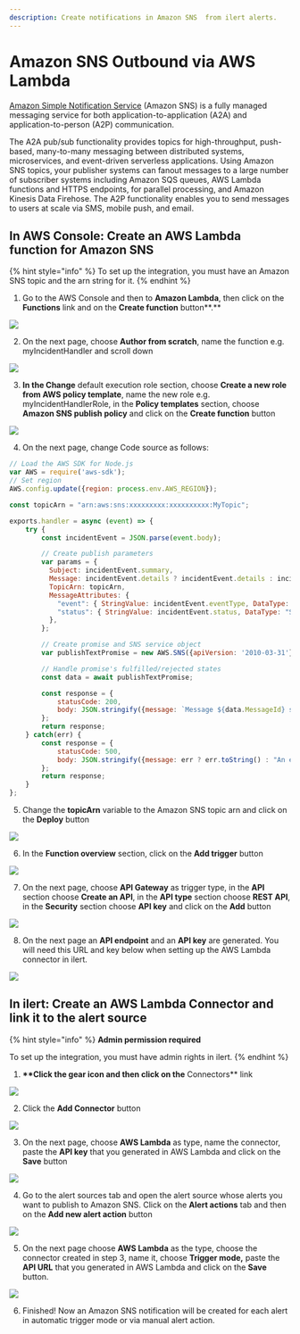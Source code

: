 ```yaml
---
description: Create notifications in Amazon SNS  from ilert alerts.
---
```


# Amazon SNS Outbound via AWS Lambda

[Amazon Simple Notification Service](https://aws.amazon.com/sns/) (Amazon SNS) is a fully managed messaging service for both application-to-application (A2A) and application-to-person (A2P) communication.

The A2A pub/sub functionality provides topics for high-throughput, push-based, many-to-many messaging between distributed systems, microservices, and event-driven serverless applications. Using Amazon SNS topics, your publisher systems can fanout messages to a large number of subscriber systems including Amazon SQS queues, AWS Lambda functions and HTTPS endpoints, for parallel processing, and Amazon Kinesis Data Firehose. The A2P functionality enables you to send messages to users at scale via SMS, mobile push, and email.

## In AWS Console: Create an AWS Lambda function for Amazon SNS <a href="#in-aws-console" id="in-aws-console"></a>

{% hint style="info" %}
To set up the integration, you must have an Amazon SNS topic and the arn string for it.
{% endhint %}

1. Go to the AWS Console and then to **Amazon Lambda**, then click on the **Functions** link and on the **Create function** button\*\*.\*\*

![](../../.gitbook/assets/Functions\_-\_Lambda.png)

2. On the next page, choose **Author from scratch**, name the function e.g. myIncidentHandler and scroll down

![](../../.gitbook/assets/Lambda.png)

3. **In the Change** default execution role section, choose **Create a new role from AWS policy template**, name the new role e.g. myIncidentHandlerRole, in the **Policy templates** section, choose **Amazon SNS publish policy** and click on the **Create function** button

![](<../../.gitbook/assets/Lambda (1).png>)

4. On the next page, change Code source as follows:

```javascript
// Load the AWS SDK for Node.js
var AWS = require('aws-sdk');
// Set region
AWS.config.update({region: process.env.AWS_REGION});

const topicArn = "arn:aws:sns:xxxxxxxxx:xxxxxxxxxx:MyTopic";

exports.handler = async (event) => {
    try {
        const incidentEvent = JSON.parse(event.body);

        // Create publish parameters
        var params = {
          Subject: incidentEvent.summary,
          Message: incidentEvent.details ? incidentEvent.details : incidentEvent.summary,
          TopicArn: topicArn,
          MessageAttributes: {
            "event": { StringValue: incidentEvent.eventType, DataType: "String" },
            "status": { StringValue: incidentEvent.status, DataType: "String" },
          },
        };

        // Create promise and SNS service object
        var publishTextPromise = new AWS.SNS({apiVersion: '2010-03-31'}).publish(params).promise();

        // Handle promise's fulfilled/rejected states
        const data = await publishTextPromise;

        const response = {
            statusCode: 200,
            body: JSON.stringify({message: `Message ${data.MessageId} sent to the topic ${params.TopicArn}`}),
        };
        return response;
    } catch(err) {
        const response = {
            statusCode: 500,
            body: JSON.stringify({message: err ? err.toString() : "An error occurred"}),
        };
        return response;
    }
};
```

5. Change the **topicArn** variable to the Amazon SNS topic arn and click on the **Deploy** button

![](<../../.gitbook/assets/myIncidentHandler\_-\_Lambda (3).png>)

6. In the **Function overview** section, click on the **Add trigger** button

![](<../../.gitbook/assets/myIncidentHandler\_-\_Lambda (1).png>)

7. On the next page, choose **API Gateway** as trigger type, in the **API** section choose **Create an API**, in the **API type** section choose **REST API**, in the **Security** section choose **API key** and click on the **Add** button

![](<../../.gitbook/assets/Lambda (3).png>)

8. On the next page an **API endpoint** and an **API key** are generated. You will need this URL and key below when setting up the AWS Lambda connector in ilert.

![](<../../.gitbook/assets/myIncidentHandler\_-\_Lambda (2).png>)

## In ilert: Create an AWS Lambda Connector and link it to the alert source <a href="#in-ilert" id="in-ilert"></a>

{% hint style="info" %}
**Admin permission required**

To set up the integration, you must have admin rights in ilert.
{% endhint %}

1. **\*\*Click the gear icon and then click on the** Connectors\*\* link

![](../../.gitbook/assets/Screenshot\_16\_03\_21\_\_15\_46.png)

2. Click the **Add Connector** button

![](../../.gitbook/assets/Screenshot\_16\_03\_21\_\_15\_48.png)

3. On the next page, choose **AWS Lambda** as type, name the connector, paste the **API key** that you generated in AWS Lambda and click on the **Save** button

![](<../../.gitbook/assets/iLert (47).png>)

4. Go to the alert sources tab and open the alert source whose alerts you want to publish to Amazon SNS. Click on the **Alert actions** tab and then on the **Add new alert action** button

![](<../../.gitbook/assets/iLert (48).png>)

5. On the next page choose **AWS Lambda** as the type, choose the connector created in step 3, name it, choose **Trigger mode,** paste the **API URL** that you generated in AWS Lambda and click on the **Save** button.

![](<../../.gitbook/assets/iLert (49).png>)

6. Finished! Now an Amazon SNS notification will be created for each alert in automatic trigger mode or via manual alert action.
